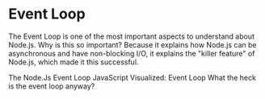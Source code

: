 # Event Loop

The Event Loop is one of the most important aspects to understand about Node.js. Why is this so important? Because it explains how Node.js can be asynchronous and have non-blocking I/O, it explains the "killer feature" of Node.js, which made it this successful.

<BadgeLink colorScheme="yellow" badgeText="Read" href="https://nodejs.dev/en/learn/the-nodejs-event-loop/">The Node.Js Event Loop</BadgeLink>
<BadgeLink colorScheme="yellow" badgeText="Read" href="https://dev.to/lydiahallie/javascript-visualized-event-loop-3dif">JavaScript Visualized: Event Loop</BadgeLink>
<BadgeLink badgeText='Watch' href='https://www.youtube.com/watch?v=8aGhZQkoFbQ'>What the heck is the event loop anyway?</BadgeLink>